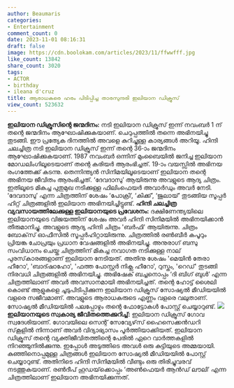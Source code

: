 ```yaml
---
author: Beaumaris
categories:
- Entertainment
comment_count: 0
date: 2023-11-01 08:16:31
draft: false
image: https://cdn.boolokam.com/articles/2023/11/ffwwfff.jpg
like_count: 13842
share_count: 3020
tags:
- ACTOR
- birthday
- ileana d'cruz
title: ആരാധകരെ ഹരം പിടിപ്പിച്ച താരസുന്ദരി ഇലിയാന ഡിക്രൂസ്
view_count: 523632
---
```


**ഇലിയാന ഡിക്രൂസിന്റെ ജന്മദിനം:** നടി ഇലിയാന ഡിക്രൂസ് ഇന്ന് നവംബർ 1 ന് തന്റെ ജന്മദിനം ആഘോഷിക്കുകയാണ്. ചെറുപ്പത്തിൽ തന്നെ അഭിനയിച്ചു തുടങ്ങി. ഈ പ്രത്യേക ദിനത്തിൽ അവളെ കുറിച്ചുള്ള കാര്യങ്ങൾ അറിയൂ. ഹിന്ദി ചലച്ചിത്ര നടി ഇലിയാന ഡിക്രൂസ് ഇന്ന് തന്റെ 36-ാം ജന്മദിനം ആഘോഷിക്കുകയാണ്. 1987 നവംബർ ഒന്നിന് മുംബൈയിൽ ജനിച്ച ഇലിയാന മോഡലിംഗിലൂടെയാണ് തന്റെ കരിയർ ആരംഭിച്ചത്. 19-ാം വയസ്സിൽ അഭിനയ രംഗത്തേക്ക് കടന്നു. തെന്നിന്ത്യൻ സിനിമയിലൂടെയാണ് ഇലിയാന തന്റെ അഭിനയ ജീവിതം ആരംഭിച്ചത്. ‘ദേവദാസു’ ആയിരുന്നു അവളുടെ ആദ്യ ചിത്രം. ഇതിലൂടെ മികച്ച പുതുമുഖ നടിക്കുള്ള ഫിലിംഫെയർ അവാർഡും അവർ നേടി. ‘ദേവദാസു’ എന്ന ചിത്രത്തിന് ശേഷം ‘പോക്രി’, ‘കിക്ക്’, ‘ജുലായ്’ തുടങ്ങിയ സൂപ്പർ ഹിറ്റ് ചിത്രങ്ങളിൽ ഇലിയാന അഭിനയിച്ചിട്ടുണ്ട്. **ഹിന്ദി ചലച്ചിത്ര വ്യവസായത്തിലേക്കുള്ള ഇലിയാനയുടെ പ്രവേശനം:** ദക്ഷിണേന്ത്യയിലെ ഇലിയാനയുടെ വിജയത്തിന് ശേഷം അവർ ഹിന്ദി സിനിമയിൽ അഭിനയിക്കാൻ തീരുമാനിച്ചു. അവളുടെ ആദ്യ ഹിന്ദി ചിത്രം 'ബർഫി' ആയിരുന്നു. ചിത്രം ബോക്‌സ് ഓഫീസിൽ സൂപ്പർഹിറ്റായിരുന്നു. ചിത്രത്തിൽ രൺബീർ കപൂറും പ്രിയങ്ക ചോപ്രയും പ്രധാന വേഷങ്ങളിൽ അഭിനയിച്ചു. അനുരാഗ് ബസു സംവിധാനം ചെയ്ത ചിത്രത്തിന് മികച്ച നവാഗത നടിക്കുള്ള നാല് പുരസ്‌കാരങ്ങളാണ് ഇലിയാന നേടിയത്. അതിനു ശേഷം 'മെയിൻ തേരാ ഹീറോ', 'ബാദ്ഷാഹോ', 'ഫത്ത പോസ്റ്റർ നിക്ല ഹീറോ', റുസ്തം, 'റെഡ്' തുടങ്ങി നിരവധി ചിത്രങ്ങളിൽ അഭിനയിച്ചു. അഭിഷേക് ബച്ചനൊപ്പം ‘ദി ബിഗ് ബുൾ’ എന്ന ചിത്രത്തിലാണ് അവർ അവസാനമായി അഭിനയിച്ചത്. തന്റെ ഹോട്ട് ശൈലി കൊണ്ട് ആളുകളെ ചൂടുപിടിപ്പിക്കുന്ന ഇലിയാന ഡിക്രൂസ് സോഷ്യൽ മീഡിയയിൽ വളരെ സജീവമാണ്. അവളുടെ ആരാധകരുടെ എണ്ണം വളരെ വലുതാണ്. സോഷ്യൽ മീഡിയയിൽ പലപ്പോഴും തന്റെ ഫോട്ടോകൾ പോസ്റ്റ് ചെയ്യാറുണ്ട്. **![](https://cdn.boolokam.com/articles/2023/11/ffwwfff.jpg)ഇലിയാനയുടെ സ്വകാര്യ ജീവിതത്തെക്കുറിച്ച്:** ഇലിയാന ഡിക്രൂസ് ഗോവ സ്വദേശിയാണ്. ഗോവയിലെ സെന്റ് സേവ്യേഴ്‌സ് ഹൈസെക്കൻഡറി സ്‌കൂളിൽ നിന്നാണ് അവർ വിദ്യാഭ്യാസം പൂർത്തിയാക്കിയത്. ഇലിയാന ഡിക്രൂസ് തന്റെ വ്യക്തിജീവിതത്തിന്റെ പേരിൽ ഏറെ വാർത്തകളിൽ നിറഞ്ഞുനിൽക്കുന്നു. ഇപ്പോൾ അടുത്തിടെ അവൾ ഒരു കുട്ടിയുടെ അമ്മയായി. കുഞ്ഞിനൊപ്പമുള്ള ചിത്രങ്ങൾ ഇലിയാന സോഷ്യൽ മീഡിയയിൽ പോസ്റ്റ് ചെയ്യാറുണ്ട്. അതിനിടെ ഹിന്ദി സിനിമയിൽ വീണ്ടും ഒരു തിരിച്ചുവരവ് നടത്തുകയാണ്. രൺദീപ് ഹൂഡയ്‌ക്കൊപ്പം ‘അൺഫെയർ ആൻഡ് ലൗലി’ എന്ന ചിത്രത്തിലാണ് ഇലിയാന അഭിനയിക്കുന്നത്.